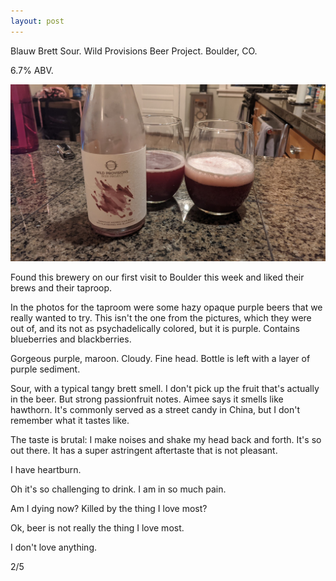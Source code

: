 ```yaml
---
layout: post
---
```

Blauw Brett Sour.
Wild Provisions Beer Project.
Boulder, CO.

6.7% ABV.

<img class="beer-photo" src="/beer/images/2021-09-17-wild-provisions-blauw-brett.jpg"/>

Found this brewery on our first visit to Boulder this week
and liked their brews and their taproop.

In the photos for the taproom were some hazy opaque purple beers that we really wanted to try.
This isn't the one from the pictures, which they were out of, and its not as psychadelically colored, but it is purple.
Contains blueberries and blackberries.

Gorgeous purple, maroon. Cloudy. Fine head.
Bottle is left with a layer of purple sediment.

Sour, with a typical tangy brett smell.
I don't pick up the fruit that's actually in the beer.
But strong passionfruit notes.
Aimee says it smells like hawthorn.
It's commonly served as a street candy in China,
but I don't remember what it tastes like.

The taste is brutal:
I make noises and shake my head back and forth.
It's so out there.
It has a super astringent aftertaste that is not pleasant.

I have heartburn.

Oh it's so challenging to drink.
I am in so much pain.

Am I dying now?
Killed by the thing I love most?

Ok, beer is not really the thing I love most.

I don't love anything.

2/5
